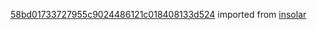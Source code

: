 [58bd01733727955c9024486121c018408133d524](https://github.com/insolar/insolar/commit/58bd01733727955c9024486121c018408133d524) imported from [insolar](https://github.com/insolar/insolar)
